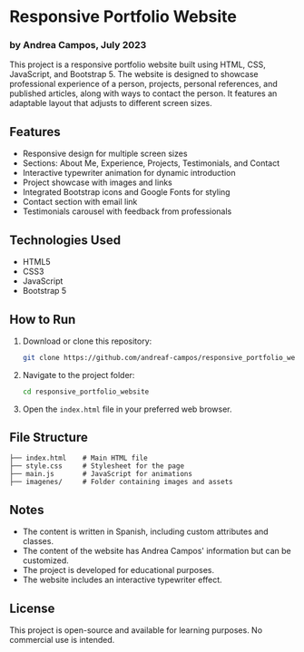 # Responsive Portfolio Website
### by Andrea Campos, July 2023

This project is a responsive portfolio website built using HTML, CSS, JavaScript, and Bootstrap 5. The website is designed to showcase professional experience of a person, projects, personal references, and published articles, along with ways to contact the person. It features an adaptable layout that adjusts to different screen sizes.

## Features
- Responsive design for multiple screen sizes
- Sections: About Me, Experience, Projects, Testimonials, and Contact
- Interactive typewriter animation for dynamic introduction
- Project showcase with images and links
- Integrated Bootstrap icons and Google Fonts for styling
- Contact section with email link
- Testimonials carousel with feedback from professionals

## Technologies Used
- HTML5
- CSS3
- JavaScript
- Bootstrap 5

## How to Run
1. Download or clone this repository:
   ```sh
   git clone https://github.com/andreaf-campos/responsive_portfolio_website.git
   ```
2. Navigate to the project folder:
   ```sh
   cd responsive_portfolio_website
   ```
3. Open the `index.html` file in your preferred web browser.

## File Structure
```
├── index.html    # Main HTML file
├── style.css     # Stylesheet for the page
├── main.js       # JavaScript for animations
├── imagenes/     # Folder containing images and assets
```

## Notes
- The content is written in Spanish, including custom attributes and classes. 
- The content of the website has Andrea Campos' information but can be customized.
- The project is developed for educational purposes.
- The website includes an interactive typewriter effect.

## License
This project is open-source and available for learning purposes. No commercial use is intended.
